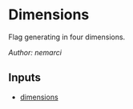# Dimensions

Flag generating in four dimensions.

*Author: nemarci*

## Inputs
- [dimensions](input/dimensions)

